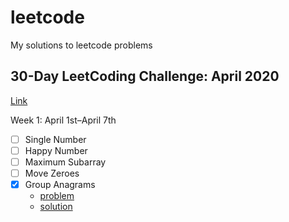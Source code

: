 # leetcode

My solutions to leetcode problems

## 30-Day LeetCoding Challenge: April 2020

[Link](https://leetcode.com/explore/featured/card/30-day-leetcoding-challenge/)

Week 1: April 1st–April 7th
- [ ] Single Number
- [ ] Happy Number
- [ ] Maximum Subarray
- [ ] Move Zeroes
- [X] Group Anagrams
  - [problem](https://leetcode.com/explore/featured/card/30-day-leetcoding-challenge/528/week-1/3288/)
  - [solution](https://github.com/SourenP/leetcode/blob/master/30_day_challenge/group_anagrams.cs)
